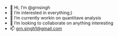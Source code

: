 - 👋 Hi, I’m @grnsingh
- 👀 I’m interested in everything;)
- 🌱 I’m currently workin on quantitave analysis
- 💞️ I’m looking to collaborate on anything interesting
- 📫 grn.singh1@gmail.com

<!---
grnsingh/grnsingh is a ✨ special ✨ repository because its `README.md` (this file) appears on your GitHub profile.
You can click the Preview link to take a look at your changes.
--->
